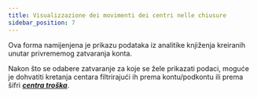 ```yaml
---
title: Visualizzazione dei movimenti dei centri nelle chiusure
sidebar_position: 7
---
```


Ova forma namijenjena je prikazu podataka iz analitike knjiženja kreiranih unutar privrememog zatvaranja konta.

Nakon što se odabere zatvaranje za koje se žele prikazati podaci, moguće je dohvatiti kretanja centara filtrirajući ih prema kontu/podkontu ili prema šifri [***centra troška***](/docs/controlling/controlling-parametrization/controlling-specific-settings/cost-centers).